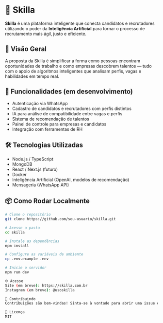 # 🤖 Skilla

**Skilla** é uma plataforma inteligente que conecta candidatos e recrutadores utilizando o poder da **Inteligência Artificial** para tornar o processo de recrutamento mais ágil, justo e eficiente.

## 🚀 Visão Geral

A proposta da Skilla é simplificar a forma como pessoas encontram oportunidades de trabalho e como empresas descobrem talentos — tudo com o apoio de algoritmos inteligentes que analisam perfis, vagas e habilidades em tempo real.

## 🧠 Funcionalidades (em desenvolvimento)

- Autenticação via WhatsApp
- Cadastro de candidatos e recrutadores com perfis distintos
- IA para análise de compatibilidade entre vagas e perfis
- Sistema de recomendação de talentos
- Painel de controle para empresas e candidatos
- Integração com ferramentas de RH

## 🛠️ Tecnologias Utilizadas

- Node.js / TypeScript
- MongoDB
- React / Next.js (futuro)
- Docker
- Inteligência Artificial (OpenAI, modelos de recomendação)
- Mensageria (WhatsApp API)

## 📦 Como Rodar Localmente

```bash
# Clone o repositório
git clone https://github.com/seu-usuario/skilla.git

# Acesse a pasta
cd skilla

# Instale as dependências
npm install

# Configure as variáveis de ambiente
cp .env.example .env

# Inicie o servidor
npm run dev

🌐 Acesse
Site (em breve): https://skilla.com.br
Instagram (em breve): @usoskilla

🤝 Contribuindo
Contribuições são bem-vindas! Sinta-se à vontade para abrir uma issue ou pull request com sugestões, melhorias ou correções.

📄 Licença
MIT